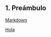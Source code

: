 ## 1. Preámbulo

[Markdown](https://es.wikipedia.org/wiki/Markdown)

[Hola](https://es.wikipedia.org/wiki/Markdown12)
